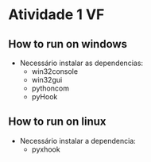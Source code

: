 # Atividade 1 VF

## How to run on windows

- Necessário instalar as dependencias:
  - win32console
  - win32gui
  - pythoncom
  - pyHook

## How to run on linux

- Necessário instalar a dependencia:
  - pyxhook

